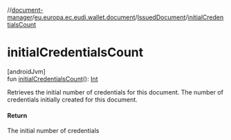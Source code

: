 //[document-manager](../../../index.md)/[eu.europa.ec.eudi.wallet.document](../index.md)/[IssuedDocument](index.md)/[initialCredentialsCount](initial-credentials-count.md)

# initialCredentialsCount

[androidJvm]\
fun [initialCredentialsCount](initial-credentials-count.md)(): [Int](https://kotlinlang.org/api/latest/jvm/stdlib/kotlin-stdlib/kotlin/-int/index.html)

Retrieves the initial number of credentials for this document. The number of credentials initially created for this document.

#### Return

The initial number of credentials
